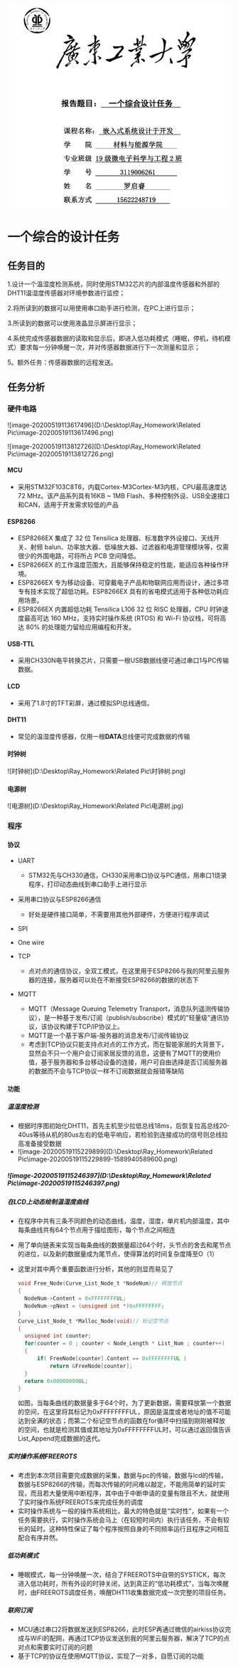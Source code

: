 ![image-20200518213906325](https://github.com/Rayassss/Homework/blob/master/Related%20Pic/image-20200518213906325.png)

# 一个综合的设计任务

## 任务目的

1.设计一个温湿度检测系统，同时使用STM32芯片的内部温度传感器和外部的DHT11温湿度传感器对环境参数进行监控；

2.将所读到的数据可以用使用串口助手进行检测，在PC上进行显示；

3.所读到的数据可以使用液晶显示屏进行显示；

4.系统完成传感器数据的读取和显示后，即进入低功耗模式（睡眠，停机，待机模式）要求每一分钟唤醒一次，并对传感器数据进行下一次测量和显示；

5。额外任务：传感器数据的远程发送。

## 任务分析

### 硬件电路

![image-20200519113617496](D:\Desktop\Ray_Homework\Related Pic\image-20200519113617496.png)

![image-20200519113812726](D:\Desktop\Ray_Homework\Related Pic\image-20200519113812726.png)

#### MCU

- 采用STM32F103C8T6，内载Cortex-M3Cortex-M3内核，CPU最高速度达72 MHz。该产品系列具有16KB ~ 1MB Flash、多种控制外设、USB全速接口和CAN，适用于开发需求较低的产品

#### ESP8266

- ESP8266EX 集成了 32 位 Tensilica 处理器、标准数字外设接口、天线开关、射频 balun、功率放大器、低噪放大器、过滤器和电源管理模块等，仅需很少的外围电路，可将所占 PCB 空间降低。
- ESP8266EX 的工作温度范围大，且能够保持稳定的性能，能适应各种操作环境。
- ESP8266EX 专为移动设备、可穿戴电子产品和物联网应用而设计，通过多项专有技术实现了超低功耗。ESP8266EX 具有的省电模式适用于各种低功耗应用场景。
- ESP8266EX 内置超低功耗 Tensilica L106 32 位 RISC 处理器，CPU 时钟速度最高可达 160 MHz，支持实时操作系统 (RTOS) 和 Wi-Fi 协议栈，可将高达 80% 的处理能力留给应用编程和开发。

#### USB-TTL

- 采用CH330N电平转换芯片，只需要一根USB数据线便可通过串口1与PC传输数据。

#### LCD

- 采用了1.8寸的TFT彩屏，通过模拟SPI总线通信。

#### DHT11

- 常见的温湿度传感器，仅用一根**DATA**总线便可完成数据的传输

#### 时钟树

![时钟树](D:\Desktop\Ray_Homework\Related Pic\时钟树.png)

#### 电源树

![电源树](D:\Desktop\Ray_Homework\Related Pic\电源树.jpg)

### 程序

#### 协议

- UART

  - STM32先与CH330通信，CH330采用串口协议与PC通信，用串口1烧录程序，打印动态曲线到串口助手上进行显示
- 采用串口协议与ESP8266通信
  - 好处是硬件接口简单，不需要用其他外部硬件，方便进行程序调试
- SPI

- One wire
- TCP
  - 点对点的通信协议，全双工模式，在这里用于ESP8266与我的阿里云服务器的连接，服务器可以处在不断接受ESP8266的数据的状态下
- MQTT
  - MQTT（Message Queuing Telemetry Transport，消息队列遥测传输协议），是一种基于发布/订阅（publish/subscribe）模式的"轻量级"通讯协议，该协议构建于TCP/IP协议上。
  - MQTT是一个基于客户端-服务器的消息发布/订阅传输协议
  - 考虑到TCP协议只能支持点对点的工作方式，而在智能家居的大背景下，显然会不只一个用户会订阅家居反馈的消息，这便有了MQTT的使用价值，基于服务器和多台移动设备的连接，用户可自由选择是否订阅服务器的数据而不会与TCP协议一样不订阅数据就会报错等缺陷

#### 功能

##### 温湿度检测

- 根据时序图初始化DHT11，首先主机至少拉低总线18ms，后恢复拉高总线20-40us等待从机的80us左右的低电平响应，若检验到连接成功的信号则总线拉高准备接受数据
- ![image-20200519115229899](D:\Desktop\Ray_Homework\Related Pic\image-20200519115229899-1589940589600.png)

##### ![image-20200519115246397](D:\Desktop\Ray_Homework\Related Pic\image-20200519115246397.png)

##### 在LCD上动态绘制温湿度曲线

- 在程序中共有三条不同颜色的动态曲线，温度，湿度，单片机内部温度，其中每条曲线共有64个节点用于描绘图形，每个节点之间相连

- 用了单向链表来实现当每条曲线的数据量超过64个时，头节点的舍去和尾节点的进位，以及新的数据量成为尾节点，使得算法的时间复杂度降至O（1）

- 这里对其中两个重要函数进行分析，其他的则显而易见了

  ```c
  void Free_Node(Curve_List_Node_t *NodeNum)// 释放节点
  {
  	NodeNum->Content = 0xFFFFFFFFUL;
  	NodeNum->pNext = (unsigned int *)0xFFFFFFFF;
  }
  Curve_List_Node_t *Malloc_Node(void)// 标记空节点
  {
  	unsigned int counter;
  	for(counter = 0 ; counter < Node_Length * List_Num ; counter++)
  	{
  		if( FreeNode[counter].Content == 0xFFFFFFFFUL )
  			return &FreeNode[counter];
  	}
  	return 0x00000000UL;
  }
  ```

  如图，当每条曲线的数据量多于64个时，为了更新数据，需要释放第一个数据的空间，在这里将其标记为0xFFFFFFFFUL，原因是温度或者地址的值不可能达到全满的状态；而第二个标记空节点的函数在for循环中扫描到刚刚被释放的空间，也就是检测其值或其地址为0xFFFFFFFFUL时，可以通过返回值告诉List_Append完成数据的迭代。

##### 实时操作系统FREEROTS

- 考虑到本次项目需要完成数据的采集，数据与pc的传输，数据与lcd的传输，数据与ESP8266的传输，而每次传输的时间难以敲定，不能用简单的延时实现，而且若大量使用中断程序，其中由于中断申请的变量有限且不大，就使用了实时操作系统FREEROTS来完成任务的调度
- 实时操作系统与一般的操作系统相比，最大的特色就是“实时性”，如果有一个任务需要执行，实时操作系统会马上（在较短时间内）执行该任务，不会有较长的延时。这种特性保证了每个程序按照自身的不同频率运行且程序之间相互配合有序井然。

##### 低功耗模式

- 睡眠模式，每一分钟唤醒一次，结合了FREEROTS中自带的SYSTICK，每次进入低功耗时，所有外设的时钟关闭，达到真正的“低功耗模式”，当每次唤醒时，由FREEROTS调度任务，唤醒DHT11收集数据完成一次完整的项目任务。

##### 联网订阅

- MCU通过串口2将数据发送到ESP8266，此时ESP再通过微信的airkiss协议完成与WiFi的配网，再通过TCP协议发送到我的阿里云服务器，解决了TCP的点对点和需要实时订阅的问题
- 基于TCP的协议在使用MQTT协议，实现了一对多，自愿订阅的功能



